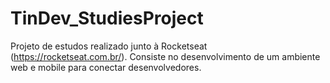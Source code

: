 # TinDev_StudiesProject
Projeto de estudos realizado junto à Rocketseat (https://rocketseat.com.br/). Consiste no desenvolvimento de um ambiente web e mobile para conectar desenvolvedores.
